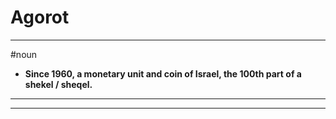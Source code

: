 # Agorot
---
#noun
- **Since 1960, a monetary unit and coin of Israel, the 100th part of a shekel / sheqel.**
---
---
